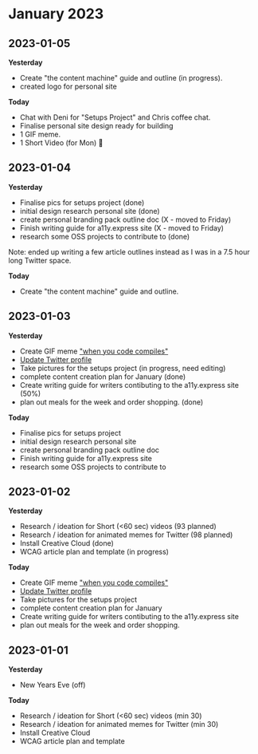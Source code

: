 # January 2023

## 2023-01-05
**Yesterday**
- Create "the content machine" guide and outline (in progress).
- created logo for personal site

**Today**
- Chat with Deni for "Setups Project" and Chris coffee chat.
- Finalise personal site design ready for building
- 1 GIF meme.
- 1 Short Video (for Mon) 🤫

## 2023-01-04
**Yesterday**
- Finalise pics for setups project (done)
- initial design research personal site (done)
- create personal branding pack outline doc (X - moved to Friday) 
- Finish writing guide for a11y.express site (X - moved to Friday)
- research some OSS projects to contribute to (done)

Note: ended up writing a few article outlines instead as I was in a 7.5 hour long Twitter space.

**Today**
- Create "the content machine" guide and outline.


## 2023-01-03
**Yesterday**
- Create GIF meme ["when you code compiles"](https://twitter.com/GrahamTheDev/status/1609874371673309184)
- [Update Twitter profile](https://twitter.com/GrahamTheDev/status/1609893963502178304)
- Take pictures for the setups project (in progress, need editing)
- complete content creation plan for January (done)
- Create writing guide for writers contibuting to the a11y.express site (50%)
- plan out meals for the week and order shopping. (done)

**Today**
- Finalise pics for setups project
- initial design research personal site
- create personal branding pack outline doc
- Finish writing guide for a11y.express site
- research some OSS projects to contribute to

## 2023-01-02
**Yesterday**
- Research / ideation for Short (<60 sec) videos (93 planned)
- Research / ideation for animated memes for Twitter (98 planned)
- Install Creative Cloud (done)
- WCAG article plan and template (in progress)

**Today**
- Create GIF meme ["when you code compiles"](https://twitter.com/GrahamTheDev/status/1609874371673309184)
- [Update Twitter profile](https://twitter.com/GrahamTheDev/status/1609893963502178304)
- Take pictures for the setups project
- complete content creation plan for January
- Create writing guide for writers contibuting to the a11y.express site
- plan out meals for the week and order shopping.


## 2023-01-01
**Yesterday**
- New Years Eve (off)

**Today**
- Research / ideation for Short (<60 sec) videos (min 30)
- Research / ideation for animated memes for Twitter (min 30)
- Install Creative Cloud
- WCAG article plan and template
